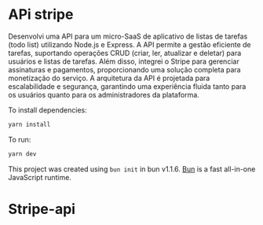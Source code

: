 # APi stripe

Desenvolvi uma API para um micro-SaaS de aplicativo de listas de tarefas (todo list) utilizando Node.js e Express. A API permite a gestão eficiente de tarefas, suportando operações CRUD (criar, ler, atualizar e deletar) para usuários e listas de tarefas. Além disso, integrei o Stripe para gerenciar assinaturas e pagamentos, proporcionando uma solução completa para monetização do serviço. A arquitetura da API é projetada para escalabilidade e segurança, garantindo uma experiência fluida tanto para os usuários quanto para os administradores da plataforma.

To install dependencies:

```bash
yarn install 
```

To run:

```bash
yarn dev
```

This project was created using `bun init` in bun v1.1.6. [Bun](https://bun.sh) is a fast all-in-one JavaScript runtime.
# Stripe-api
